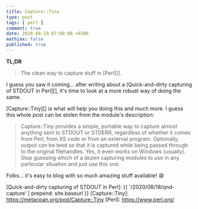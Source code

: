 ```yaml
---
title: Capture::Tiny
type: post
tags: [ perl ]
comment: true
date: 2020-08-19 07:00:00 +0200
mathjax: false
published: true
---
```


**TL;DR**

> The clean way to capture stuff in [Perl][].

I guess you saw it coming... after writing about a
[Quick-and-dirty capturing of STDOUT in Perl][], it's time to look at a
more robust way of doing the same.

[Capture::Tiny][] is what will help you doing this and much more. I
guess this whole post can be stolen from the module's description:

> Capture::Tiny provides a simple, portable way to capture almost
> anything sent to STDOUT or STDERR, regardless of whether it comes from
> Perl, from XS code or from an external program. Optionally, output can
> be teed so that it is captured while being passed through to the
> original filehandles. Yes, it even works on Windows (usually). Stop
> guessing which of a dozen capturing modules to use in any particular
> situation and just use this one.

Folks... it's easy to blog with so much amazing stuff available! 😄

[Quick-and-dirty capturing of STDOUT in Perl]: {{ '/2020/08/18/qnd-capture' | prepend: site.baseurl }}
[Capture::Tiny]: https://metacpan.org/pod/Capture::Tiny
[Perl]: https://www.perl.org/
